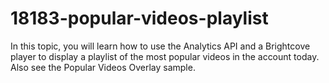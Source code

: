 # 18183-popular-videos-playlist
In this topic, you will learn how to use the Analytics API and a Brightcove player to display a playlist of the most popular videos in the account today. Also see the Popular Videos Overlay sample.
